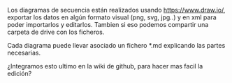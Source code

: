 Los diagramas de secuencia están realizados usando https://www.draw.io/, exportar los datos en algún formato visual (png, svg, jpg..) y en xml para poder importarlos y editarlos. Tambien si eso podemos compartir una carpeta de drive con los ficheros.

Cada diagrama puede llevar asociado un fichero *.md explicando  las partes necesarias.

¿Integramos esto ultimo en la wiki de github, para hacer mas facil la edición?
